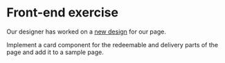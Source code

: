 # Front-end exercise

Our designer has worked on a [new design](https://www.figma.com/file/QGJpURZ8rEKNqmABfv70yt/Task-Assesment?type=design&node-id=0-1&mode=design) for our page.

Implement a card component for the redeemable and delivery parts of the page and add it to a sample page.
